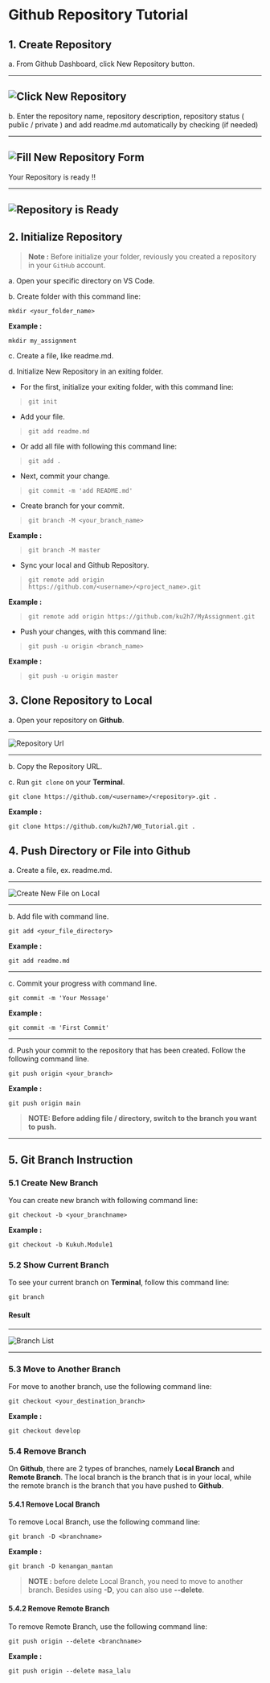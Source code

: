 # Github Repository Tutorial

## 1. Create Repository

a. From Github Dashboard, click New Repository button.

---
![Click New Repository](/assets/repository-dashboard.png)
---

b. Enter the repository name, repository description, repository status ( public / private ) and add readme.md automatically by checking (if needed)

---
![Fill New Repository Form](/assets/repository-detail.png)
---

Your Repository is ready !!

---
![Repository is Ready](/assets/repository-ready.png)
---

## 2. Initialize Repository

>**Note :** Before initialize your folder, reviously you created a repository in your `GitHub` account.

a. Open your specific directory on VS Code.

b. Create folder with this command line:

```
mkdir <your_folder_name>
```

**Example :**

```
mkdir my_assignment
```


c. Create a file, like readme.md.

d. Initialize New Repository in an exiting folder.

- For the first, initialize your exiting folder, with this command line:

> ```
> git init
> ```

- Add your file.

> ```
> git add readme.md
> ```

- Or add all file with following this command line:

> ```
> git add .
> ```

- Next, commit your change.

> ```
> git commit -m 'add README.md'
> ```

- Create branch for your commit.

> ```
> git branch -M <your_branch_name>
> ```

**Example :**

> ```
> git branch -M master
> ```

- Sync your local and Github Repository.

> ```
> git remote add origin https://github.com/<username>/<project_name>.git
> ```

**Example :**

> ```
> git remote add origin https://github.com/ku2h7/MyAssignment.git
> ```

- Push your changes, with this command line:

> ```
> git push -u origin <branch_name>
> ```

**Example :**

> ```
> git push -u origin master
> ```

## 3. Clone Repository to Local

a. Open your repository on **Github**.

---
![Repository Url](/assets/repository-url.png)

---

b. Copy the Repository URL.

c. Run ``git clone`` on your **Terminal**.

```
git clone https://github.com/<username>/<repository>.git .
```

**Example :**

```
git clone https://github.com/ku2h7/W0_Tutorial.git .
```

## 4. Push Directory or File into Github

a. Create a file, ex. readme.md.

---
![Create New File on Local](/assets//repository-newfile.png)

---

b. Add file with command line.

```
git add <your_file_directory>
```

**Example :**
```
git add readme.md
```
---
c. Commit your progress with command line.
```
git commit -m 'Your Message'
```

**Example :**
```
git commit -m 'First Commit'
```
---
d. Push your commit to the repository that has been created. Follow the following command line.
```
git push origin <your_branch>
```

**Example :**
```
git push origin main
```

>**NOTE: Before adding file / directory, switch to the branch you want to push.**
---

## 5. Git Branch Instruction

### 5.1 Create New Branch

You can create new branch with following command line:
```
git checkout -b <your_branchname>
```

**Example :**
```
git checkout -b Kukuh.Module1
```

### 5.2 Show Current Branch

To see your current branch on **Terminal**, follow this command line:

```
git branch
```

#### Result

---
![Branch List](/assets/branchlist.png)

---

### 5.3 Move to Another Branch

For move to another branch, use the following command line:
```
git checkout <your_destination_branch>
```

**Example :**
```
git checkout develop
```

### 5.4 Remove Branch

On **Github**, there are 2 types of branches, namely **Local Branch** and **Remote Branch**.
The local branch is the branch that is in your local, while the remote branch is the branch that you have pushed to **Github**.

#### 5.4.1 Remove Local Branch

To remove Local Branch, use the following command line:
```
git branch -D <branchname>
```

**Example :**
```
git branch -D kenangan_mantan
```

> **NOTE :** before delete Local Branch, you need to move to another branch. Besides using **-D**, you can also use **--delete**.

#### 5.4.2 Remove Remote Branch

To remove Remote Branch, use the following command line:
```
git push origin --delete <branchname>
```

**Example :**
```
git push origin --delete masa_lalu
```
